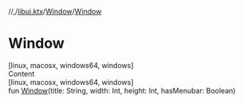 //[.](../../index.md)/[libui.ktx](../index.md)/[Window](index.md)/[Window](-window.md)



# Window  
[linux, macosx, windows64, windows]  
Content  
[linux, macosx, windows64, windows]  
fun [Window](-window.md)(title: String, width: Int, height: Int, hasMenubar: Boolean)  



